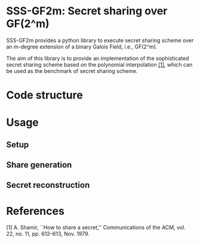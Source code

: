 # SSS-GF2m: Secret sharing over GF(2^m)

SSS-GF2m provides a python library to execute secret sharing scheme over an m-degree extension of a binary Galois Field, i.e., GF(2^m).

The aim of this library is to provide an implementation of the sophisticated secret sharing scheme based on the polynomial interpolation [[1]](#Shamir1979), which can be used as the benchmark of secret sharing scheme.

# Code structure

# Usage

## Setup

## Share generation

## Secret reconstruction


# References
<a name="Shamir1979">[1]</a> A. Shamir, ``How to share a secret,'' Communications of the ACM, vol. 22, no. 11, pp. 612–613, Nov. 1979.

